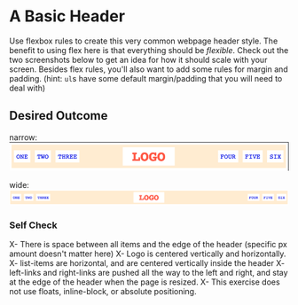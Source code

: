 # A Basic Header

Use flexbox rules to create this very common webpage header style. The benefit to using flex here is that everything should be _flexible_. Check out the two screenshots below to get an idea for how it should scale with your screen. Besides flex rules, you'll also want to add some rules for margin and padding. (hint: `ul`s have some default margin/padding that you will need to deal with)

## Desired Outcome

narrow:
![narrow](./desired-outcome-narrow.png)

wide: 
![wide](./desired-outcome-wide.png)

### Self Check
X- There is space between all items and the edge of the header (specific px amount doesn't matter here)
X- Logo is centered vertically and horizontally.
X- list-items are horizontal, and are centered vertically inside the header
X- left-links and right-links are pushed all the way to the left and right, and stay at the edge of the header when the page is resized.
X- This exercise does not use floats, inline-block, or absolute positioning.